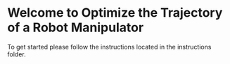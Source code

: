 # Welcome to Optimize the Trajectory of a Robot Manipulator

To get started please follow the instructions located in the instructions folder.